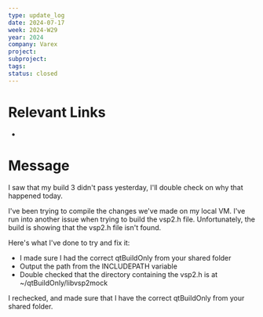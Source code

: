 ```yaml
---
type: update_log
date: 2024-07-17
week: 2024-W29
year: 2024
company: Varex
project: 
subproject: 
tags: 
status: closed
---
```


# Relevant Links
- 
# Message
I saw that my build 3 didn't pass yesterday, I'll double check on why that happened today. 

I've been trying to compile the changes we've made on my local VM. I've run into another issue when trying to build the vsp2.h file. Unfortunately, the build is showing that the vsp2.h file isn't found. 

Here's what I've done to try and fix it:
- I made sure I had the correct qtBuildOnly from your shared folder
- Output the path from the INCLUDEPATH variable
- Double checked that the directory containing the vsp2.h is at ~/qtBuildOnly/libvsp2mock 

I rechecked, and made sure that I have the correct qtBuildOnly from your shared folder. 